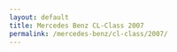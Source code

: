 ```yaml
---
layout: default
title: Mercedes Benz CL-Class 2007
permalink: /mercedes-benz/cl-class/2007/
---
```

